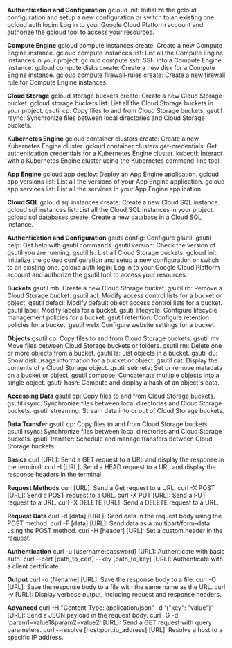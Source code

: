 **Authentication and Configuration**
gcloud init: Initialize the gcloud configuration and setup a new configuration or switch to an existing one.
gcloud auth login: Log in to your Google Cloud Platform account and authorize the gcloud tool to access your resources.

**Compute Engine**
gcloud compute instances create: Create a new Compute Engine instance.
gcloud compute instances list: List all the Compute Engine instances in your project.
gcloud compute ssh: SSH into a Compute Engine instance.
gcloud compute disks create: Create a new disk for a Compute Engine instance.
gcloud compute firewall-rules create: Create a new firewall rule for Compute Engine instances.

**Cloud Storage**
gcloud storage buckets create: Create a new Cloud Storage bucket.
gcloud storage buckets list: List all the Cloud Storage buckets in your project.
gsutil cp: Copy files to and from Cloud Storage buckets.
gsutil rsync: Synchronize files between local directories and Cloud Storage buckets.

**Kubernetes Engine**
gcloud container clusters create: Create a new Kubernetes Engine cluster.
gcloud container clusters get-credentials: Get authentication credentials for a Kubernetes Engine cluster.
kubectl: Interact with a Kubernetes Engine cluster using the Kubernetes command-line tool.

**App Engine**
gcloud app deploy: Deploy an App Engine application.
gcloud app versions list: List all the versions of your App Engine application.
gcloud app services list: List all the services in your App Engine application.

**Cloud SQL**
gcloud sql instances create: Create a new Cloud SQL instance.
gcloud sql instances list: List all the Cloud SQL instances in your project.
gcloud sql databases create: Create a new database in a Cloud SQL instance.


**Authentication and Configuration**
gsutil config: Configure gsutil.
gsutil help: Get help with gsutil commands.
gsutil version: Check the version of gsutil you are running.
gsutil ls: List all Cloud Storage buckets.
gcloud init: Initialize the gcloud configuration and setup a new configuration or switch to an existing one.
gcloud auth login: Log in to your Google Cloud Platform account and authorize the gsutil tool to access your resources.

**Buckets**
gsutil mb: Create a new Cloud Storage bucket.
gsutil rb: Remove a Cloud Storage bucket.
gsutil acl: Modify access control lists for a bucket or object.
gsutil defacl: Modify default object access control lists for a bucket.
gsutil label: Modify labels for a bucket.
gsutil lifecycle: Configure lifecycle management policies for a bucket.
gsutil retention: Configure retention policies for a bucket.
gsutil web: Configure website settings for a bucket.

**Objects**
gsutil cp: Copy files to and from Cloud Storage buckets.
gsutil mv: Move files between Cloud Storage buckets or folders.
gsutil rm: Delete one or more objects from a bucket.
gsutil ls: List objects in a bucket.
gsutil du: Show disk usage information for a bucket or object.
gsutil cat: Display the contents of a Cloud Storage object.
gsutil setmeta: Set or remove metadata on a bucket or object.
gsutil compose: Concatenate multiple objects into a single object.
gsutil hash: Compute and display a hash of an object's data.

**Accessing Data**
gsutil cp: Copy files to and from Cloud Storage buckets.
gsutil rsync: Synchronize files between local directories and Cloud Storage buckets.
gsutil streaming: Stream data into or out of Cloud Storage buckets.

**Data Transfer**
gsutil cp: Copy files to and from Cloud Storage buckets.
gsutil rsync: Synchronize files between local directories and Cloud Storage buckets.
gsutil transfer: Schedule and manage transfers between Cloud Storage buckets.

**Basics**
curl [URL]: Send a GET request to a URL and display the response in the terminal.
curl -I [URL]: Send a HEAD request to a URL and display the response headers in the terminal.

**Request Methods**
curl [URL]: Send a Get request to a URL.
curl -X POST [URL]: Send a POST request to a URL.
curl -X PUT [URL]: Send a PUT request to a URL.
curl -X DELETE [URL]: Send a DELETE request to a URL.

**Request Data**
curl -d [data] [URL]: Send data in the request body using the POST method.
curl -F [data] [URL]: Send data as a multipart/form-data using the POST method.
curl -H [header] [URL]: Set a custom header in the request.

**Authentication**
curl -u [username:password] [URL]: Authenticate with basic auth.
curl --cert [path_to_cert] --key [path_to_key] [URL]: Authenticate with a client certificate.

**Output**
curl -o [filename] [URL]: Save the response body to a file.
curl -O [URL]: Save the response body to a file with the same name as the URL.
curl -v [URL]: Display verbose output, including request and response headers.

**Advanced**
curl -H "Content-Type: application/json" -d '{"key": "value"}' [URL]: Send a JSON payload in the request body.
curl -G -d 'param1=value1&param2=value2' [URL]: Send a GET request with query parameters.
curl --resolve [host:port:ip_address] [URL]: Resolve a host to a specific IP address.
